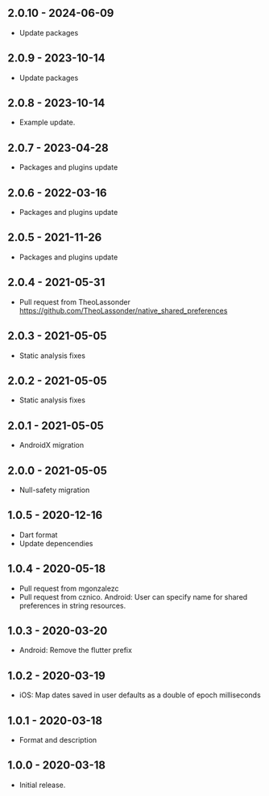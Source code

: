 ## 2.0.10 - 2024-06-09

* Update packages

## 2.0.9 - 2023-10-14

* Update packages

## 2.0.8 - 2023-10-14

* Example update.

## 2.0.7 - 2023-04-28

* Packages and plugins update

## 2.0.6 - 2022-03-16

* Packages and plugins update

## 2.0.5 - 2021-11-26

* Packages and plugins update

## 2.0.4 - 2021-05-31

* Pull request from TheoLassonder https://github.com/TheoLassonder/native_shared_preferences

## 2.0.3 - 2021-05-05

* Static analysis fixes


## 2.0.2 - 2021-05-05

* Static analysis fixes


## 2.0.1 - 2021-05-05

* AndroidX migration


## 2.0.0 - 2021-05-05

* Null-safety migration


## 1.0.5 - 2020-12-16

* Dart format
* Update depencendies

## 1.0.4 - 2020-05-18

* Pull request from mgonzalezc
* Pull request from cznico. Android: User can specify name for shared preferences in string resources.

## 1.0.3 - 2020-03-20

* Android: Remove the flutter prefix

## 1.0.2 - 2020-03-19

* iOS: Map dates saved in user defaults as a double of epoch milliseconds

## 1.0.1 - 2020-03-18

* Format and description

## 1.0.0 - 2020-03-18

* Initial release.
